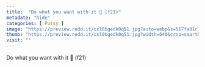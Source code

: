 ```yaml
---
title:  "Do what you want with it 🤤 (f21)"
metadate: "hide"
categories: [ Pussy ]
image: "https://preview.redd.it/cxl0bgedk0q51.jpg?auto=webp&s=517fa81c165b8538354bbde1441ccfefbaba7d15"
thumb: "https://preview.redd.it/cxl0bgedk0q51.jpg?width=640&crop=smart&auto=webp&s=bd55555631a507a6f6d26c6683d8737b3b49b0a0"
visit: ""
---
```

Do what you want with it 🤤 (f21)

